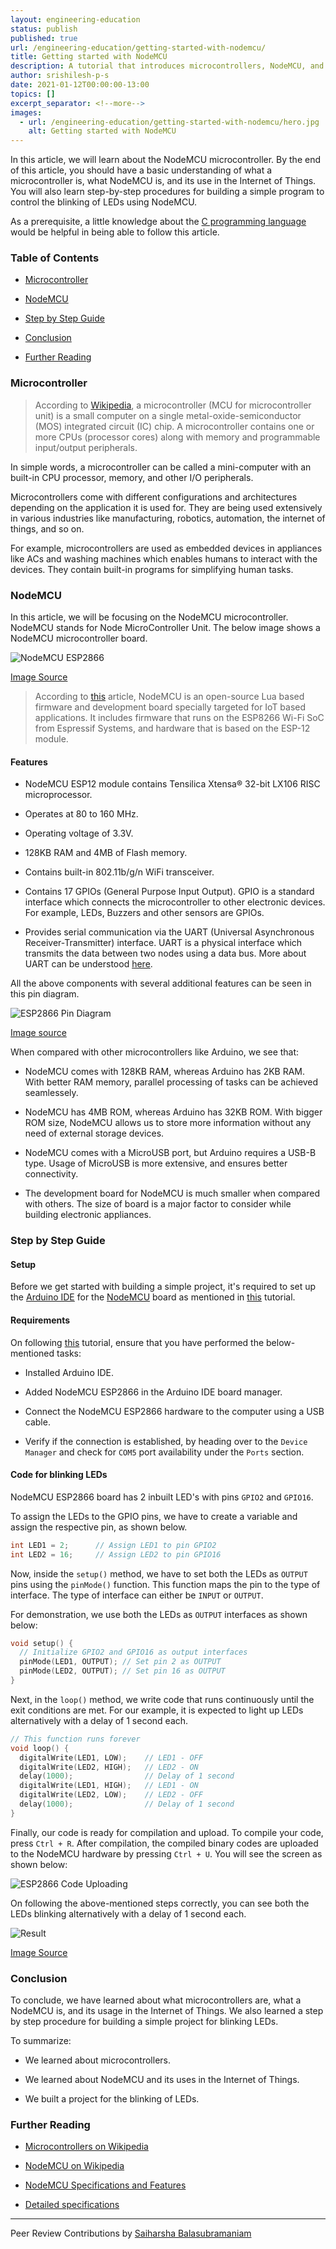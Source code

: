 ```yaml
---
layout: engineering-education
status: publish
published: true
url: /engineering-education/getting-started-with-nodemcu/
title: Getting started with NodeMCU
description: A tutorial that introduces microcontrollers, NodeMCU, and how it can be used in IoT.
author: srishilesh-p-s
date: 2021-01-12T00:00:00-13:00
topics: []
excerpt_separator: <!--more-->
images:
  - url: /engineering-education/getting-started-with-nodemcu/hero.jpg
    alt: Getting started with NodeMCU
---
```

In this article, we will learn about the NodeMCU microcontroller. By the end of this article, you should have a basic understanding of what a microcontroller is, what NodeMCU is, and its use in the Internet of Things. You will also learn step-by-step procedures for building a simple program to control the blinking of LEDs using NodeMCU.
<!--more-->
As a prerequisite, a little knowledge about the [C programming language](https://en.wikipedia.org/wiki/C_(programming_language)) would be helpful in being able to follow this article.

### Table of Contents

- [Microcontroller](#microcontroller)

- [NodeMCU](#nodemcu)

- [Step by Step Guide](#step-by-step-guide)

- [Conclusion](#conclusion)

- [Further Reading](#further-reading)

### Microcontroller

> According to [Wikipedia](https://en.wikipedia.org/wiki/Microcontroller), a microcontroller (MCU for microcontroller unit) is a small computer on a single metal-oxide-semiconductor (MOS) integrated circuit (IC) chip. A microcontroller contains one or more CPUs (processor cores) along with memory and programmable input/output peripherals.

In simple words, a microcontroller can be called a mini-computer with an built-in CPU processor, memory, and other I/O peripherals.

Microcontrollers come with different configurations and architectures depending on the application it is used for. They are being used extensively in various industries like manufacturing, robotics, automation, the internet of things, and so on.

For example, microcontrollers are used as embedded devices in appliances like ACs and washing machines which enables humans to interact with the devices. They contain built-in programs for simplifying human tasks.

### NodeMCU

In this article, we will be focusing on the NodeMCU microcontroller. NodeMCU stands for Node MicroController Unit. The below image shows a NodeMCU microcontroller board.

![NodeMCU ESP2866](/engineering-education/getting-started-with-nodemcu/nodemcu.png)

[Image Source](https://cityos-air.readme.io/docs/esp8266-nodemcu)

> According to [this](https://components101.com/development-boards/nodemcu-esp8266-pinout-features-and-datasheet) article, NodeMCU is an open-source Lua based firmware and development board specially targeted for IoT based applications. It includes firmware that runs on the ESP8266 Wi-Fi SoC from Espressif Systems, and hardware that is based on the ESP-12 module.

#### Features

- NodeMCU ESP12 module contains Tensilica Xtensa® 32-bit LX106 RISC microprocessor.

- Operates at 80 to 160 MHz.

- Operating voltage of 3.3V.

- 128KB RAM and 4MB of Flash memory.

- Contains built-in 802.11b/g/n WiFi transceiver.

- Contains 17 GPIOs (General Purpose Input Output). GPIO is a standard interface which connects the microcontroller to other electronic devices. For example, LEDs, Buzzers and other sensors are GPIOs.

- Provides serial communication via the UART (Universal Asynchronous Receiver-Transmitter) interface. UART is a physical interface which transmits the data between two nodes using a data bus. More about UART can be understood [here](https://www.circuitbasics.com/basics-uart-communication).

All the above components with several additional features can be seen in this pin diagram.

![ESP2866 Pin Diagram](/engineering-education/getting-started-with-nodemcu/pin-diagram.png)

[Image source](https://randomnerdtutorials.com/esp8266-pinout-reference-gpios/)

When compared with other microcontrollers like Arduino, we see that:

- NodeMCU comes with 128KB RAM, whereas Arduino has 2KB RAM. With better RAM memory, parallel processing of tasks can be achieved seamlessely.

- NodeMCU has 4MB ROM, whereas Arduino has 32KB ROM. With bigger ROM size, NodeMCU allows us to store more information without any need of external storage devices.

- NodeMCU comes with a MicroUSB port, but Arduino requires a USB-B type. Usage of MicroUSB is more extensive, and ensures better connectivity.

- The development board for NodeMCU is much smaller when compared with others. The size of board is a major factor to consider while building electronic appliances.

### Step by Step Guide

#### Setup

Before we get started with building a simple project, it's required to set up the [Arduino IDE](https://www.arduino.cc/en/software/) for the [NodeMCU](https://en.wikipedia.org/wiki/NodeMCU) board as mentioned in [this](https://create.arduino.cc/projecthub/electropeak/getting-started-w-nodemcu-esp8266-on-arduino-ide-28184f) tutorial.

#### Requirements

On following [this](https://create.arduino.cc/projecthub/electropeak/getting-started-w-nodemcu-esp8266-on-arduino-ide-28184f) tutorial, ensure that you have performed the below-mentioned tasks:

- Installed Arduino IDE.

- Added NodeMCU ESP2866 in the Arduino IDE board manager.

- Connect the NodeMCU ESP2866 hardware to the computer using a USB cable.

- Verify if the connection is established, by heading over to the `Device Manager` and check for `COM5` port availability under the `Ports` section.

#### Code for blinking LEDs

NodeMCU ESP2866 board has 2 inbuilt LED's with pins `GPIO2` and `GPIO16`.

To assign the LEDs to the GPIO pins, we have to create a variable and assign the respective pin, as shown below.

```c
int LED1 = 2;      // Assign LED1 to pin GPIO2
int LED2 = 16;     // Assign LED2 to pin GPIO16
```

Now, inside the `setup()` method, we have to set both the LEDs as `OUTPUT` pins using the `pinMode()` function. This function maps the pin to the type of interface. The type of interface can either be `INPUT` or `OUTPUT`.

For demonstration, we use both the LEDs as `OUTPUT` interfaces as shown below:

```c
void setup() {
  // Initialize GPIO2 and GPIO16 as output interfaces
  pinMode(LED1, OUTPUT); // Set pin 2 as OUTPUT
  pinMode(LED2, OUTPUT); // Set pin 16 as OUTPUT
}
```

Next, in the `loop()` method, we write code that runs continuously until the exit conditions are met. For our example, it is expected to light up LEDs alternatively with a delay of 1 second each.

```c
// This function runs forever
void loop() {
  digitalWrite(LED1, LOW);    // LED1 - OFF
  digitalWrite(LED2, HIGH);   // LED2 - ON
  delay(1000);                // Delay of 1 second
  digitalWrite(LED1, HIGH);   // LED1 - ON
  digitalWrite(LED2, LOW);    // LED2 - OFF
  delay(1000);                // Delay of 1 second
}
```

Finally, our code is ready for compilation and upload. To compile your code, press `Ctrl + R`. After compilation, the compiled binary codes are uploaded to the NodeMCU hardware by pressing `Ctrl + U`. You will see the screen as shown below:

![ESP2866 Code Uploading](/engineering-education/getting-started-with-nodemcu/uploading.png)

On following the above-mentioned steps correctly, you can see both the LEDs blinking alternatively with a delay of 1 second each.

![Result](/engineering-education/getting-started-with-nodemcu/result.gif)

[Image Source](https://steemit.com/arduino/@makerhacks/blinking-leds-with-python-how-to-code-in-micro-python-on-the-esp8266-nodemcu)

### Conclusion

To conclude, we have learned about what microcontrollers are, what a NodeMCU is, and its usage in the Internet of Things. We also learned a step by step procedure for building a simple project for blinking LEDs.

To summarize:

- We learned about microcontrollers.

- We learned about NodeMCU and its uses in the Internet of Things.

- We built a project for the blinking of LEDs.

### Further Reading

- [Microcontrollers on Wikipedia](https://en.wikipedia.org/wiki/Microcontroller)

- [NodeMCU on Wikipedia](https://en.wikipedia.org/wiki/NodeMCU)

- [NodeMCU Specifications and Features](https://components101.com/development-boards/nodemcu-esp8266-pinout-features-and-datasheet)

- [Detailed specifications](https://lastminuteengineers.com/esp8266-nodemcu-arduino-tutorial/)

---
Peer Review Contributions by [Saiharsha Balasubramaniam](/engineering-education/authors/saiharsha-balasubramaniam/)
